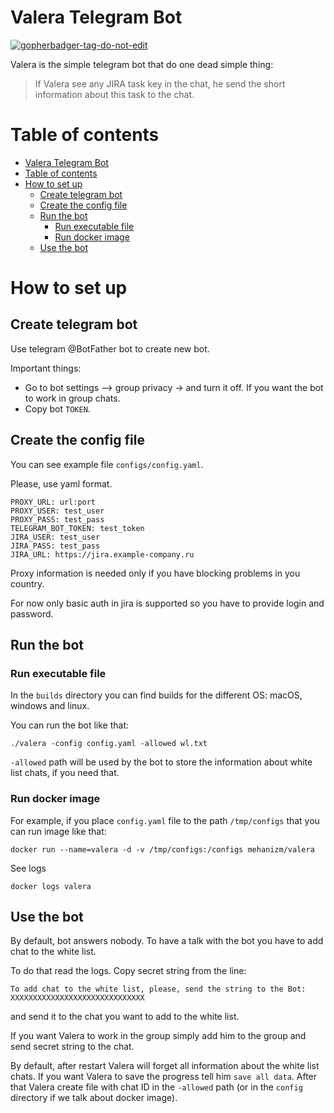 Valera Telegram Bot
===

<a href='https://github.com/jpoles1/gopherbadger' target='_blank'>![gopherbadger-tag-do-not-edit](https://img.shields.io/badge/Go%20Coverage-8%25-brightgreen.svg?longCache=true&style=flat)</a>

Valera is the simple telegram bot that do one dead simple thing:

> If Valera see any JIRA task key in the chat, he send the short information about this task to the chat.

Table of contents
===

- [Valera Telegram Bot](#valera-telegram-bot)
- [Table of contents](#table-of-contents)
- [How to set up](#how-to-set-up)
  - [Create telegram bot](#create-telegram-bot)
  - [Create the config file](#create-the-config-file)
  - [Run the bot](#run-the-bot)
    - [Run executable file](#run-executable-file)
    - [Run docker image](#run-docker-image)
  - [Use the bot](#use-the-bot)

# How to set up

## Create telegram bot

Use telegram @BotFather bot to create new bot. 

Important things:
* Go to bot settings –> group privacy -> and turn it off. If you want the bot to work in group chats.
* Copy bot `TOKEN`.

## Create the config file

You can see example file `configs/config.yaml`.

Please, use yaml format.

```
PROXY_URL: url:port
PROXY_USER: test_user
PROXY_PASS: test_pass
TELEGRAM_BOT_TOKEN: test_token
JIRA_USER: test_user
JIRA_PASS: test_pass
JIRA_URL: https://jira.example-company.ru
```

Proxy information is needed only if you have blocking problems in you country.

For now only basic auth in jira is supported so you have to provide login and password.

## Run the bot

### Run executable file

In the `builds` directory you can find builds for the different OS: macOS, windows and linux.

You can run the bot like that:

`./valera -config config.yaml -allowed wl.txt`

`-allowed` path will be used by the bot to store the information about white list chats, if you need that.

### Run docker image

For example, if you place `config.yaml` file to the path `/tmp/configs` that you can run image like that:

`docker run --name=valera -d -v /tmp/configs:/configs mehanizm/valera`

See logs

`docker logs valera`

## Use the bot

By default, bot answers nobody. To have a talk with the bot you have to add chat to the white list.

To do that read the logs. Copy secret string from the line:

`To add chat to the white list, please, send the string to the Bot: XXXXXXXXXXXXXXXXXXXXXXXXXXXXXX`

and send it to the chat you want to add to the white list.

If you want Valera to work in the group simply add him to the group and send secret string to the chat.

By default, after restart Valera will forget all information about the white list chats. If you want Valera to save the progress tell him `save all data`. After that Valera create file with chat ID in the `-allowed` path (or in the `config` directory if we talk about docker image).

